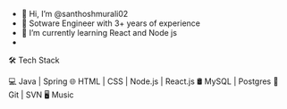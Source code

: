 - 👋 Hi, I’m @santhoshmurali02
- 👀 Sotware Engineer with 3+ years of experience
- 🌱 I’m currently learning React and Node js
- 
🛠 Tech Stack

💻   Java | Spring
🌐   HTML | CSS | Node.js | React.js
🛢   MySQL | Postgres
🔧   Git | SVN
🖥   Music

<!---
santhoshmurali02/santhoshmurali02 is a ✨ special ✨ repository because its `README.md` (this file) appears on your GitHub profile.
You can click the Preview link to take a look at your changes.
--->
